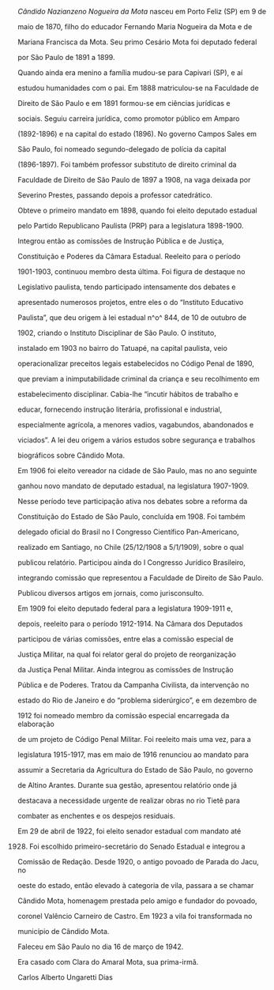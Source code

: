 

*Cândido Nazianzeno Nogueira da Mota* nasceu em Porto Feliz (SP) em 9 de

maio de 1870, filho do educador Fernando Maria Nogueira da Mota e de

Mariana Francisca da Mota. Seu primo Cesário Mota foi deputado federal

por São Paulo de 1891 a 1899.



Quando ainda era menino a família mudou-se para Capivari (SP), e aí

estudou humanidades com o pai. Em 1888 matriculou-se na Faculdade de

Direito de São Paulo e em 1891 formou-se em ciências jurídicas e

sociais. Seguiu carreira jurídica, como promotor público em Amparo

(1892-1896) e na capital do estado (1896). No governo Campos Sales em

São Paulo, foi nomeado segundo-delegado de polícia da capital

(1896-1897). Foi também professor substituto de direito criminal da

Faculdade de Direito de São Paulo de 1897 a 1908, na vaga deixada por

Severino Prestes, passando depois a professor catedrático.



Obteve o primeiro mandato em 1898, quando foi eleito deputado estadual

pelo Partido Republicano Paulista (PRP) para a legislatura 1898-1900.

Integrou então as comissões de Instrução Pública e de Justiça,

Constituição e Poderes da Câmara Estadual. Reeleito para o período

1901-1903, continuou membro desta última. Foi figura de destaque no

Legislativo paulista, tendo participado intensamente dos debates e

apresentado numerosos projetos, entre eles o do “Instituto Educativo

Paulista”, que deu origem à lei estadual n^o^ 844, de 10 de outubro de

1902, criando o Instituto Disciplinar de São Paulo. O instituto,

instalado em 1903 no bairro do Tatuapé, na capital paulista, veio

operacionalizar preceitos legais estabelecidos no Código Penal de 1890,

que previam a inimputabilidade criminal da criança e seu recolhimento em

estabelecimento disciplinar. Cabia-lhe “incutir hábitos de trabalho e

educar, fornecendo instrução literária, profissional e industrial,

especialmente agrícola, a menores vadios, vagabundos, abandonados e

viciados”. A lei deu origem a vários estudos sobre segurança e trabalhos

biográficos sobre Cândido Mota.



Em 1906 foi eleito vereador na cidade de São Paulo, mas no ano seguinte

ganhou novo mandato de deputado estadual, na legislatura 1907-1909.

Nesse período teve participação ativa nos debates sobre a reforma da

Constituição do Estado de São Paulo, concluída em 1908. Foi também

delegado oficial do Brasil no I Congresso Científico Pan-Americano,

realizado em Santiago, no Chile (25/12/1908 a 5/1/1909), sobre o qual

publicou relatório. Participou ainda do I Congresso Jurídico Brasileiro,

integrando comissão que representou a Faculdade de Direito de São Paulo.

Publicou diversos artigos em jornais, como jurisconsulto.



Em 1909 foi eleito deputado federal para a legislatura 1909-1911 e,

depois, reeleito para o período 1912-1914. Na Câmara dos Deputados

participou de várias comissões, entre elas a comissão especial de

Justiça Militar, na qual foi relator geral do projeto de reorganização

da Justiça Penal Militar. Ainda integrou as comissões de Instrução

Pública e de Poderes. Tratou da Campanha Civilista, da intervenção no

estado do Rio de Janeiro e do “problema siderúrgico”, e em dezembro de

1912 foi nomeado membro da comissão especial encarregada da elaboração

de um projeto de Código Penal Militar. Foi reeleito mais uma vez, para a

legislatura 1915-1917, mas em maio de 1916 renunciou ao mandato para

assumir a Secretaria da Agricultura do Estado de São Paulo, no governo

de Altino Arantes. Durante sua gestão, apresentou relatório onde já

destacava a necessidade urgente de realizar obras no rio Tietê para

combater as enchentes e os despejos residuais.



Em 29 de abril de 1922, foi eleito senador estadual com mandato até

1928. Foi escolhido primeiro-secretário do Senado Estadual e integrou a

Comissão de Redação. Desde 1920, o antigo povoado de Parada do Jacu, no

oeste do estado, então elevado à categoria de vila, passara a se chamar

Cândido Mota, homenagem prestada pelo amigo e fundador do povoado,

coronel Valêncio Carneiro de Castro. Em 1923 a vila foi transformada no

município de Cândido Mota.



Faleceu em São Paulo no dia 16 de março de 1942.



Era casado com Clara do Amaral Mota, sua prima-irmã.



Carlos Alberto Ungaretti Dias




